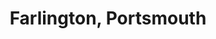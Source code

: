 ---
title: Farlington, Portsmouth
url: /farlington-portsmouth/
latitude: 50.847
longitude: -1.037
---